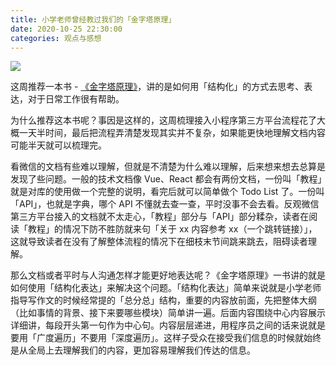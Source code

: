 ```yaml
---
title: 小学老师曾经教过我们的「金字塔原理」
date: 2020-10-25 22:30:00
categories: 观点与感想
---
```


![](https://gitee.com/yejinzhan/images/raw/master/20201031145938.jpeg)

这周推荐一本书 - [《金字塔原理》](https://book.douban.com/subject/4882120)，讲的是如何用「结构化」的方式去思考、表达，对于日常工作很有帮助。

为什么推荐这本书呢？事因是这样的，这周梳理接入小程序第三方平台流程花了大概一天半时间，最后把流程弄清楚发现其实并不复杂，如果能更快地理解文档内容可能半天就可以梳理完。

看微信的文档有些难以理解，但就是不清楚为什么难以理解，后来想来想去总算是发现了些问题。一般的技术文档像 Vue、React 都会有两份文档，一份叫「教程」就是对库的使用做一个完整的说明，看完后就可以简单做个 Todo List 了。一份叫「API」，也就是字典，哪个 API 不懂就去查一查，平时没事不会去看。反观微信第三方平台接入的文档就不太走心，「教程」部分与「API」部分糅杂，读者在阅读「教程」的情况下防不胜防就来句「关于 xx 内容参考 xx（一个跳转链接）」，这就导致读者在没有了解整体流程的情况下在细枝末节间跳来跳去，阻碍读者理解。

那么文档或者平时与人沟通怎样才能更好地表达呢？《金字塔原理》一书讲的就是如何使用「结构化表达」来解决这个问题。「结构化表达」简单来说就是小学老师指导写作文的时候经常提的「总分总」结构，重要的内容放前面，先把整体大纲（比如事情的背景、接下来要哪些模块）简单讲一遍。后面内容围绕中心内容展示详细讲，每段开头第一句作为中心句。内容层层递进，用程序员之间的话来说就是要用「广度遍历」不要用「深度遍历」。这样子受众在接受我们信息的时候就始终是从全局上去理解我们的内容，更加容易理解我们传达的信息。
